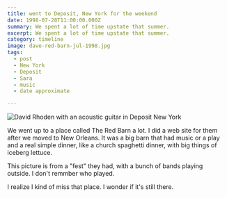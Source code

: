 ```yaml
---
title: went to Deposit, New York for the weekend
date: 1998-07-28T11:00:00.000Z
summary: We spent a lot of time upstate that summer.
excerpt: We spent a lot of time upstate that summer.
category: timeline
image: dave-red-barn-jul-1998.jpg
tags:
  - post 
  - New York
  - Deposit
  - Sara
  - music
  - date approximate

---
```


![David Rhoden with an acoustic guitar in Deposit New York](/static/img/timeline/dave-red-barn-jul-1998.jpg "David Rhoden with an acoustic guitar in Deposit New York")

We went up to a place called The Red Barn a lot. I did a web site for them after we moved to New Orleans. It was a big barn that had music or a play and a real simple dinner, like a church spaghetti dinner, with big things of iceberg lettuce.

This picture is from a "fest" they had, with a bunch of bands playing outside. I don't remmber who played.

I realize I kind of miss that place. I wonder if it's still there.